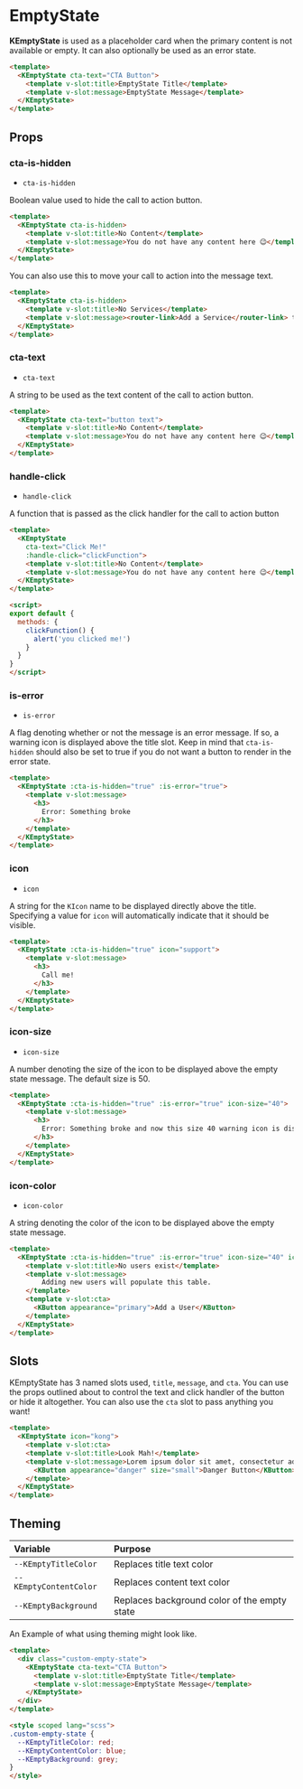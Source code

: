 # EmptyState

**KEmptyState** is used as a placeholder card when the primary content is not available or empty. It can also optionally be used as an error state.

<template>
  <KEmptyState cta-text="CTA Button">
    <template v-slot:title>Title</template>
    <template v-slot:message>Message</template>
  </KEmptyState>
</template>

```html
<template>
  <KEmptyState cta-text="CTA Button">
    <template v-slot:title>EmptyState Title</template>
    <template v-slot:message>EmptyState Message</template>
  </KEmptyState>
</template>
```

## Props

### cta-is-hidden

- `cta-is-hidden`

Boolean value used to hide the call to action button.

<template>
  <KEmptyState cta-is-hidden>
    <template v-slot:title>No Content</template>
    <template v-slot:message>You do not have any content here 😉️</template>
  </KEmptyState>
</template>

```html
<template>
  <KEmptyState cta-is-hidden>
    <template v-slot:title>No Content</template>
    <template v-slot:message>You do not have any content here 😉️</template>
  </KEmptyState>
</template>
```

You can also use this to move your call to action into the message text.

<template>
  <KEmptyState cta-is-hidden>
    <template v-slot:title>No Services</template>
    <template v-slot:message><router-link to="/">Add a Service</router-link> to begin proxying traffic.</template>
  </KEmptyState>
</template>

```html
<template>
  <KEmptyState cta-is-hidden>
    <template v-slot:title>No Services</template>
    <template v-slot:message><router-link>Add a Service</router-link> to begin proxying traffic</template>
  </KEmptyState>
</template>
```

### cta-text

- `cta-text`

A string to be used as the text content of the call to action button.

<template>
  <KEmptyState cta-text="button text">
    <template v-slot:title>No Content</template>
    <template v-slot:message>You do not have any content here 😉️</template>
  </KEmptyState>
</template>

```html
<template>
  <KEmptyState cta-text="button text">
    <template v-slot:title>No Content</template>
    <template v-slot:message>You do not have any content here 😉️</template>
  </KEmptyState>
</template>
```

### handle-click

- `handle-click`

A function that is passed as the click handler for the call to action button

<template>
  <KEmptyState
    cta-text="Click Me!"
    :handle-click="clickFunction">
    <template v-slot:title>No Content</template>
    <template v-slot:message>You do not have any content here 😉️</template>
  </KEmptyState>
</template>

```html
<template>
  <KEmptyState
    cta-text="Click Me!"
    :handle-click="clickFunction">
    <template v-slot:title>No Content</template>
    <template v-slot:message>You do not have any content here 😉️</template>
  </KEmptyState>
</template>

<script>
export default {
  methods: {
    clickFunction() {
      alert('you clicked me!')
    }
  }
}
</script>
```

### is-error

- `is-error`

A flag denoting whether or not the message is an error message. If so, a warning icon is displayed above the title slot. Keep in mind that `cta-is-hidden` should also be set to true if you do not want a button to render in the error state.

<template>
  <KEmptyState :cta-is-hidden="true" :is-error="true">
    <template v-slot:message>
      <h3>
        Error: Something broke
      </h3>
    </template>
  </KEmptyState>
</template>

```html
<template>
  <KEmptyState :cta-is-hidden="true" :is-error="true">
    <template v-slot:message>
      <h3>
        Error: Something broke
      </h3>
    </template>
  </KEmptyState>
</template>
```

### icon

- `icon`

A string for the `KIcon` name to be displayed directly above the title. Specifying a value for `icon` will automatically indicate that it should be visible.

<template>
  <KEmptyState :cta-is-hidden="true" icon="support">
    <template v-slot:message>
      <h3>
        Call me!
      </h3>
    </template>
  </KEmptyState>
</template>

```html
<template>
  <KEmptyState :cta-is-hidden="true" icon="support">
    <template v-slot:message>
      <h3>
        Call me!
      </h3>
    </template>
  </KEmptyState>
</template>
```

### icon-size

- `icon-size`

A number denoting the size of the icon to be displayed above the empty state message. The default size is 50.

<template>
  <KEmptyState :cta-is-hidden="true" :is-error="true" icon-size="40">
    <template v-slot:message>
      <h3>
        Error: Something broke and now this size 40 warning icon is displayed.
      </h3>
    </template>
  </KEmptyState>
</template>

```html
<template>
  <KEmptyState :cta-is-hidden="true" :is-error="true" icon-size="40">
    <template v-slot:message>
      <h3>
        Error: Something broke and now this size 40 warning icon is displayed.
      </h3>
    </template>
  </KEmptyState>
</template>
```

### icon-color

- `icon-color`

A string denoting the color of the icon to be displayed above the empty state message.

<template>
  <KEmptyState icon="people" icon-size="40" icon-color="#5996ff">
    <template v-slot:title>No users exist</template>
    <template v-slot:message>
        Adding new users will populate this table.
    </template>
    <template v-slot:cta>
      <KButton appearance="primary">Add a User</KButton>
    </template>
  </KEmptyState>
</template>

```html
<template>
  <KEmptyState :cta-is-hidden="true" :is-error="true" icon-size="40" icon-color="#5996ff">
    <template v-slot:title>No users exist</template>
    <template v-slot:message>
        Adding new users will populate this table.
    </template>
    <template v-slot:cta>
      <KButton appearance="primary">Add a User</KButton>
    </template>
  </KEmptyState>
</template>
```

## Slots

KEmptyState has 3 named slots used, `title`, `message`, and `cta`. You can use the props outlined about to control the text and click handler of the button or hide it altogether. You can also use the `cta` slot to pass anything you want!

<template>
  <KEmptyState icon="kong">
    <template v-slot:title>Look Mah!</template>
    <template v-slot:message>Lorem ipsum dolor sit amet, consectetur adipiscing elit. Morbi nec justo libero. Nullam accumsan quis ipsum vitae tempus. Integer non pharetra orci. Suspendisse potenti.</template>
    <template v-slot:cta>
      <KButton appearance="danger" size="small">Danger Button</KButton>
    </template>
  </KEmptyState>
</template>

```html
<template>
  <KEmptyState icon="kong">
    <template v-slot:cta>
    <template v-slot:title>Look Mah!</template>
    <template v-slot:message>Lorem ipsum dolor sit amet, consectetur adipiscing elit. Morbi nec justo libero. Nullam accumsan quis ipsum vitae tempus. Integer non pharetra orci. Suspendisse potenti.</template>
      <KButton appearance="danger" size="small">Danger Button</KButton>
    </template>
  </KEmptyState>
</template>
```

## Theming

| Variable | Purpose
|:-------- |:-------
| `--KEmptyTitleColor`| Replaces title text color
| `--KEmptyContentColor`| Replaces content text color
| `--KEmptyBackground`| Replaces background color of the empty state

An Example of what using theming might look like.

<template>
  <div class="custom-empty-state">
    <KEmptyState cta-text="CTA Button">
      <template v-slot:title>Title</template>
      <template v-slot:message>Message</template>
    </KEmptyState>
  </div>
</template>

```html
<template>
  <div class="custom-empty-state">
    <KEmptyState cta-text="CTA Button">
      <template v-slot:title>EmptyState Title</template>
      <template v-slot:message>EmptyState Message</template>
    </KEmptyState>
  </div>
</template>

<style scoped lang="scss">
.custom-empty-state {
  --KEmptyTitleColor: red;
  --KEmptyContentColor: blue;
  --KEmptyBackground: grey;
}
</style>
```

<style scoped lang="scss">
.custom-empty-state {
  --KEmptyTitleColor: red;
  --KEmptyContentColor: blue;
  --KEmptyBackground: grey;
}
</style>

<script>
export default {
  methods: {
    clickFunction() {
      alert('you clicked me!')
    }
  }
}
</script>
